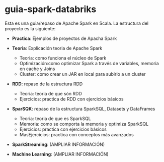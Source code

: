# guia-spark-databriks

Esta es una guia/repaso de Apache Spark en Scala. La estructura del proyecto es la siguiente:
- **Practica**: Ejemplos de proyectos de Apacha Spark
- **Teoria**: Explicación teoria de Apache Spark
  - Teoria: como funciona el núcleo de Spark
  - Optimización:como optimizar Spark a través de variables, memoria en cache y Joins
  - Cluster: como crear un JAR en local para subirlo a un cluster
- **RDD**: repaso de la estructura RDD
  - Teoria: teoria de que són RDD
  - Ejercicios: practica de RDD con ejercicios básicos
 
- **SparSQK**: repaso de la estructura SparkSQL, Datasets y DataFrames
  - Teoria: teoria de que es SparkSQL
   - Memoria: como se comporta la memoria y optimiza SparkSQL
  - Ejercicios: practica con ejercicios básicos
  -  MasEjercicios: practica con conceptos más avanzados
- **SparkStreaming**: (AMPLIAR INFORMACIÓN)
-  **Machine Learning**: (AMPLIAR INFORMACIÓN)